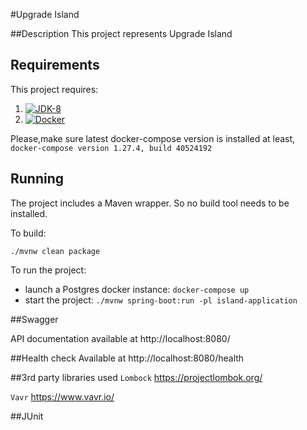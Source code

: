 #Upgrade Island

##Description
This project represents Upgrade Island

## Requirements

This project requires:
 1. [![JDK-8](https://img.shields.io/badge/jdk-8-blue?style=for-the-badge&logo=java)](https://adoptopenjdk.net/?variant=openjdk8&jvmVariant=hotspot)
 2. [![Docker](https://img.shields.io/badge/Docker-19-blue?style=for-the-badge&logo=docker)](https://www.docker.com/)
 
 Please,make sure latest docker-compose version is installed
 at least,
 `docker-compose version 1.27.4, build 40524192`
 

## Running

The project includes a Maven wrapper. So no build tool needs to be installed.

To build:

```./mvnw clean package```

To run the project:
- launch a Postgres docker instance: ```docker-compose up```
- start the project: ```./mvnw spring-boot:run -pl island-application```

##Swagger

API documentation available at 
http://localhost:8080/


##Health check
Available at http://localhost:8080/health


##3rd party libraries used
```Lombock``` https://projectlombok.org/

```Vavr``` https://www.vavr.io/


##JUnit

 